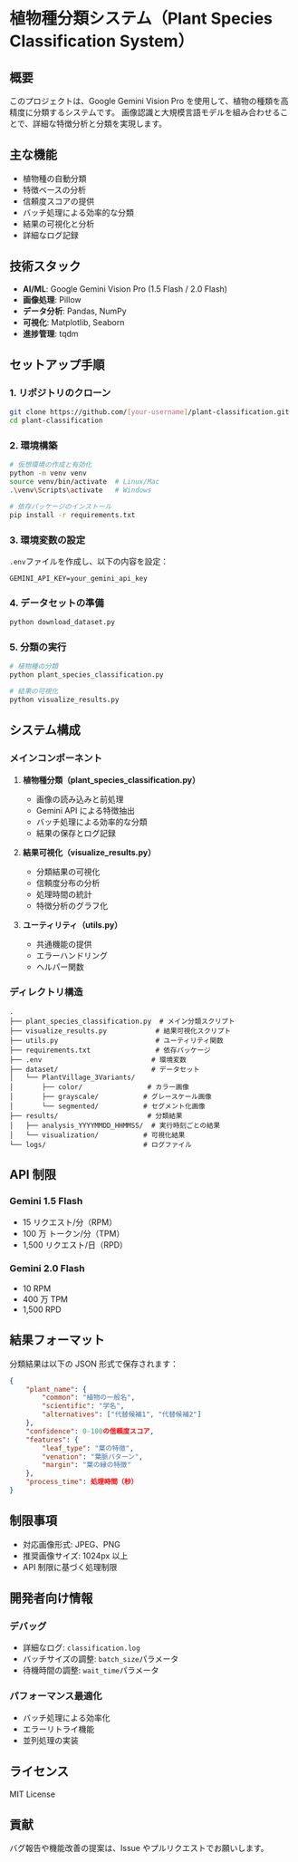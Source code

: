 # 植物種分類システム（Plant Species Classification System）

## 概要

このプロジェクトは、Google Gemini Vision Pro を使用して、植物の種類を高精度に分類するシステムです。
画像認識と大規模言語モデルを組み合わせることで、詳細な特徴分析と分類を実現します。

## 主な機能

- 植物種の自動分類
- 特徴ベースの分析
- 信頼度スコアの提供
- バッチ処理による効率的な分類
- 結果の可視化と分析
- 詳細なログ記録

## 技術スタック

- **AI/ML**: Google Gemini Vision Pro (1.5 Flash / 2.0 Flash)
- **画像処理**: Pillow
- **データ分析**: Pandas, NumPy
- **可視化**: Matplotlib, Seaborn
- **進捗管理**: tqdm

## セットアップ手順

### 1. リポジトリのクローン

```bash
git clone https://github.com/[your-username]/plant-classification.git
cd plant-classification
```

### 2. 環境構築

```bash
# 仮想環境の作成と有効化
python -m venv venv
source venv/bin/activate  # Linux/Mac
.\venv\Scripts\activate   # Windows

# 依存パッケージのインストール
pip install -r requirements.txt
```

### 3. 環境変数の設定

`.env`ファイルを作成し、以下の内容を設定：

```env
GEMINI_API_KEY=your_gemini_api_key
```

### 4. データセットの準備

```bash
python download_dataset.py
```

### 5. 分類の実行

```bash
# 植物種の分類
python plant_species_classification.py

# 結果の可視化
python visualize_results.py
```

## システム構成

### メインコンポーネント

1. **植物種分類（plant_species_classification.py）**

   - 画像の読み込みと前処理
   - Gemini API による特徴抽出
   - バッチ処理による効率的な分類
   - 結果の保存とログ記録

2. **結果可視化（visualize_results.py）**

   - 分類結果の可視化
   - 信頼度分布の分析
   - 処理時間の統計
   - 特徴分析のグラフ化

3. **ユーティリティ（utils.py）**
   - 共通機能の提供
   - エラーハンドリング
   - ヘルパー関数

### ディレクトリ構造

```
.
├── plant_species_classification.py  # メイン分類スクリプト
├── visualize_results.py            # 結果可視化スクリプト
├── utils.py                        # ユーティリティ関数
├── requirements.txt                # 依存パッケージ
├── .env                           # 環境変数
├── dataset/                       # データセット
│   └── PlantVillage_3Variants/
│       ├── color/                # カラー画像
│       ├── grayscale/           # グレースケール画像
│       └── segmented/           # セグメント化画像
├── results/                      # 分類結果
│   ├── analysis_YYYYMMDD_HHMMSS/  # 実行時刻ごとの結果
│   └── visualization/           # 可視化結果
└── logs/                        # ログファイル
```

## API 制限

### Gemini 1.5 Flash

- 15 リクエスト/分（RPM）
- 100 万 トークン/分（TPM）
- 1,500 リクエスト/日（RPD）

### Gemini 2.0 Flash

- 10 RPM
- 400 万 TPM
- 1,500 RPD

## 結果フォーマット

分類結果は以下の JSON 形式で保存されます：

```json
{
    "plant_name": {
        "common": "植物の一般名",
        "scientific": "学名",
        "alternatives": ["代替候補1", "代替候補2"]
    },
    "confidence": 0-100の信頼度スコア,
    "features": {
        "leaf_type": "葉の特徴",
        "venation": "葉脈パターン",
        "margin": "葉の縁の特徴"
    },
    "process_time": 処理時間（秒）
}
```

## 制限事項

- 対応画像形式: JPEG、PNG
- 推奨画像サイズ: 1024px 以上
- API 制限に基づく処理制限

## 開発者向け情報

### デバッグ

- 詳細なログ: `classification.log`
- バッチサイズの調整: `batch_size`パラメータ
- 待機時間の調整: `wait_time`パラメータ

### パフォーマンス最適化

- バッチ処理による効率化
- エラーリトライ機能
- 並列処理の実装

## ライセンス

MIT License

## 貢献

バグ報告や機能改善の提案は、Issue やプルリクエストでお願いします。
